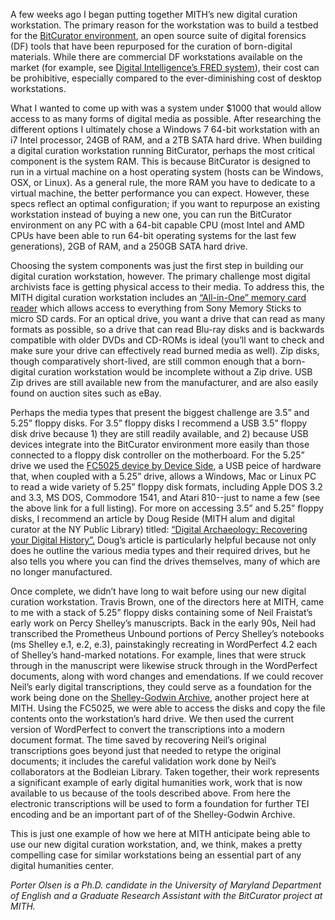 A few weeks ago I began putting together MITH’s new digital curation workstation. The primary reason for the workstation was to build a testbed for the [BitCurator environment](http://www.bitcurator.net/), an open source suite of digital forensics (DF) tools that have been repurposed for the curation of born-digital materials. While there are commercial DF workstations available on the market (for example, see [Digital Intelligence’s FRED system](http://www.digitalintelligence.com/products/fred/)), their cost can be prohibitive, especially compared to the ever-diminishing cost of desktop workstations.

What I wanted to come up with was a system under \$1000 that would allow access to as many forms of digital media as possible. After researching the different options I ultimately chose a Windows 7 64-bit workstation with an i7 Intel processor, 24GB of RAM, and a 2TB SATA hard drive. When building a digital curation workstation running BitCurator, perhaps the most critical component is the system RAM. This is because BitCurator is designed to run in a virtual machine on a host operating system (hosts can be Windows, OSX, or Linux). As a general rule, the more RAM you have to dedicate to a virtual machine, the better performance you can expect. However, these specs reflect an optimal configuration; if you want to repurpose an existing workstation instead of buying a new one, you can run the BitCurator environment on any PC with a 64-bit capable CPU (most Intel and AMD CPUs have been able to run 64-bit operating systems for the last few generations), 2GB of RAM, and a 250GB SATA hard drive.

Choosing the system components was just the first step in building our digital curation workstation, however. The primary challenge most digital archivists face is getting physical access to their media. To address this, the MITH digital curation workstation includes an [“All-in-One” memory card reader](http://en.wikipedia.org/wiki/Memory_card_reader) which allows access to everything from Sony Memory Sticks to micro SD cards. For an optical drive, you want a drive that can read as many formats as possible, so a drive that can read Blu-ray disks and is backwards compatible with older DVDs and CD-ROMs is ideal (you’ll want to check and make sure your drive can effectively read burned media as well). Zip disks, though comparatively short-lived, are still common enough that a born-digital curation workstation would be incomplete without a Zip drive. USB Zip drives are still available new from the manufacturer, and are also easily found on auction sites such as eBay.

Perhaps the media types that present the biggest challenge are 3.5” and 5.25” floppy disks. For 3.5” floppy disks I recommend a USB 3.5” floppy disk drive because 1) they are still readily available, and 2) because USB devices integrate into the BitCurator environment more easily than those connected to a floppy disk controller on the motherboard. For the 5.25” drive we used the [FC5025 device by Device Side](http://www.deviceside.com/fc5025.html), a USB peice of hardware that, when coupled with a 5.25” drive, allows a Windows, Mac or Linux PC to read a wide variety of 5.25” floppy disk formats, including Apple DOS 3.2 and 3.3, MS DOS, Commodore 1541, and Atari 810--just to name a few (see the above link for a full listing). For more on accessing 3.5” and 5.25” floppy disks, I recommend an article by Doug Reside (MITH alum and digital curator at the NY Public Library) titled: [“Digital Archaeology: Recovering your Digital History”.](http://www.nypl.org/blog/2012/07/23/digital-archaeology-recovering-your-digital-history) Doug’s article is particularly helpful because not only does he outline the various media types and their required drives, but he also tells you where you can find the drives themselves, many of which are no longer manufactured.

Once complete, we didn’t have long to wait before using our new digital curation workstation. Travis Brown, one of the directors here at MITH, came to me with a stack of 5.25” floppy disks containing some of Neil Fraistat’s early work on Percy Shelley’s manuscripts. Back in the early 90s, Neil had transcribed the Prometheus Unbound portions of Percy Shelley’s notebooks (ms Shelley e.1, e.2, e.3), painstakingly recreating in WordPerfect 4.2 each of Shelley’s hand-marked notations. For example, lines that were struck through in the manuscript were likewise struck through in the WordPerfect documents, along with word changes and emendations. If we could recover Neil’s early digital transcriptions, they could serve as a foundation for the work being done on the [Shelley-Godwin Archive](http://www.shelleygodwinarchive.org/), another project here at MITH. Using the FC5025, we were able to access the disks and copy the file contents onto the workstation’s hard drive. We then used the current version of WordPerfect to convert the transcriptions into a modern document format. The time saved by recovering Neil’s original transcriptions goes beyond just that needed to retype the original documents; it includes the careful validation work done by Neil’s collaborators at the Bodleian Library. Taken together, their work represents a significant example of early digital humanities work, work that is now available to us because of the tools described above. From here the electronic transcriptions will be used to form a foundation for further TEI encoding and be an important part of of the Shelley-Godwin Archive.

This is just one example of how we here at MITH anticipate being able to use our new digital curation workstation, and, we think, makes a pretty compelling case for similar workstations being an essential part of any digital humanities center.

_Porter Olsen is a Ph.D. candidate in the University of Maryland Department of English and a Graduate Research Assistant with the BitCurator project at MITH._